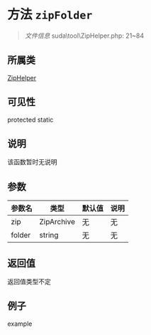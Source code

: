 # 方法 `zipFolder`



> *文件信息* suda\tool\ZipHelper.php: 21~84

## 所属类 

[ZipHelper](../ZipHelper.md)

## 可见性

 protected static

## 说明

该函数暂时无说明


## 参数


| 参数名 | 类型 | 默认值 | 说明 |
|--------|-----|-------|-------|
| zip |  ZipArchive | 无 | 无 |
| folder |  string | 无 | 无 |



## 返回值

返回值类型不定


## 例子

example